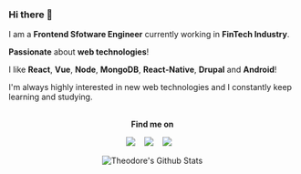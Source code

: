 ### Hi there 👋

I am a **Frontend Sfotware Engineer** currently working in **FinTech Industry**.

**Passionate** about **web technologies**!

I like **React**, **Vue**, **Node**, **MongoDB**, **React-Native**, **Drupal** and **Android**!

I'm always highly interested in new web technologies and I constantly keep learning and studying.
<br /><br />
<p align="center">
  <b>Find me on</b>
</p>
<p align="center"><span>
<a href="https://tpliakas.com"><img src="https://img.shields.io/badge/Website-663399?style=for-the-badge&logo=gatsby"></a>&nbsp;&nbsp;&nbsp;</span>
<span><a href="https://www.linkedin.com/in/theodorospliakas/"><img src="https://img.shields.io/badge/Linkedin-blue?style=for-the-badge&logo=linkedin"></a>&nbsp;&nbsp;&nbsp;</span>
<span><a href="https://stackoverflow.com/users/7622832/tpliakas"><img src="https://img.shields.io/badge/StackOverflow-e8e8e8?style=for-the-badge&logo=stackoverflow"></a>&nbsp;&nbsp;&nbsp;</span></p>

<p align="center">
<img align="center" src="https://github-readme-stats.vercel.app/api?username=tpliakas&&show_icons=true&theme=react" alt="Theodore's Github Stats">
</p>  


